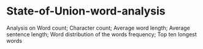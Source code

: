 # State-of-Union-word-analysis
Analysis on Word count; Character count; Average word length; Average sentence length; Word distribution of the words frequency; Top ten longest words
